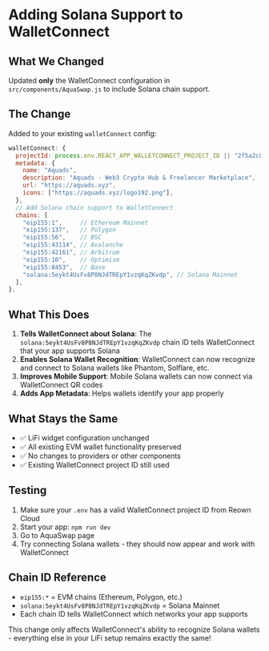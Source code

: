 # Adding Solana Support to WalletConnect

## What We Changed

Updated **only** the WalletConnect configuration in `src/components/AquaSwap.js` to include Solana chain support.

## The Change

Added to your existing `walletConnect` config:

```javascript
walletConnect: {
  projectId: process.env.REACT_APP_WALLETCONNECT_PROJECT_ID || "2f5a2c8b8f4e6d3a1b9c7e5f8a2d4c6b",
  metadata: {
    name: "Aquads",
    description: "Aquads - Web3 Crypto Hub & Freelancer Marketplace", 
    url: "https://aquads.xyz",
    icons: ["https://aquads.xyz/logo192.png"],
  },
  // Add Solana chain support to WalletConnect
  chains: [
    "eip155:1",     // Ethereum Mainnet
    "eip155:137",   // Polygon
    "eip155:56",    // BSC
    "eip155:43114", // Avalanche
    "eip155:42161", // Arbitrum
    "eip155:10",    // Optimism
    "eip155:8453",  // Base
    "solana:5eykt4UsFv8P8NJdTREpY1vzqKqZKvdp", // Solana Mainnet
  ],
},
```

## What This Does

1. **Tells WalletConnect about Solana**: The `solana:5eykt4UsFv8P8NJdTREpY1vzqKqZKvdp` chain ID tells WalletConnect that your app supports Solana
2. **Enables Solana Wallet Recognition**: WalletConnect can now recognize and connect to Solana wallets like Phantom, Solflare, etc.
3. **Improves Mobile Support**: Mobile Solana wallets can now connect via WalletConnect QR codes
4. **Adds App Metadata**: Helps wallets identify your app properly

## What Stays the Same

- ✅ LiFi widget configuration unchanged
- ✅ All existing EVM wallet functionality preserved  
- ✅ No changes to providers or other components
- ✅ Existing WalletConnect project ID still used

## Testing

1. Make sure your `.env` has a valid WalletConnect project ID from Reown Cloud
2. Start your app: `npm run dev`
3. Go to AquaSwap page
4. Try connecting Solana wallets - they should now appear and work with WalletConnect

## Chain ID Reference

- `eip155:*` = EVM chains (Ethereum, Polygon, etc.)
- `solana:5eykt4UsFv8P8NJdTREpY1vzqKqZKvdp` = Solana Mainnet
- Each chain ID tells WalletConnect which networks your app supports

This change only affects WalletConnect's ability to recognize Solana wallets - everything else in your LiFi setup remains exactly the same! 